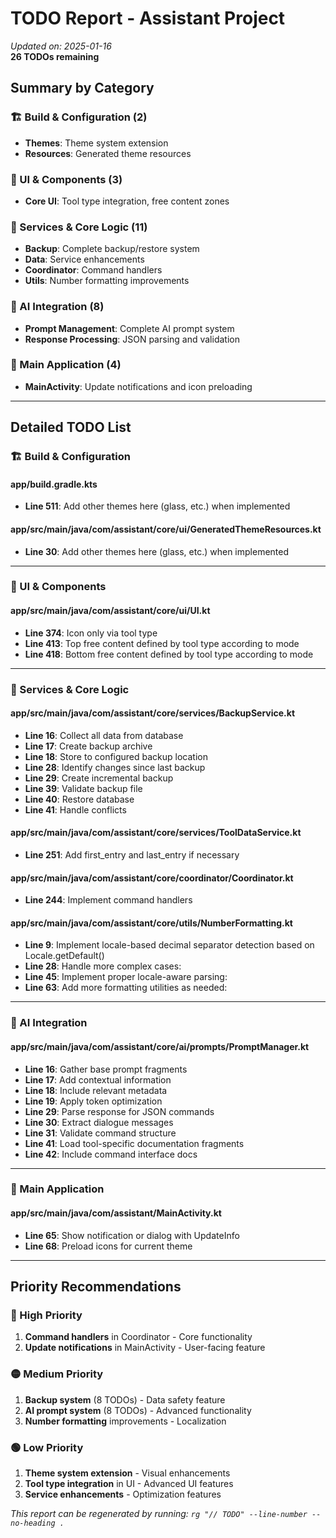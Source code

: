 # TODO Report - Assistant Project

*Updated on: 2025-01-16*  
**26 TODOs remaining**

## Summary by Category

### 🏗️ Build & Configuration (2)
- **Themes**: Theme system extension
- **Resources**: Generated theme resources

### 🎨 UI & Components (3)
- **Core UI**: Tool type integration, free content zones

### 🔧 Services & Core Logic (11)
- **Backup**: Complete backup/restore system
- **Data**: Service enhancements
- **Coordinator**: Command handlers
- **Utils**: Number formatting improvements

### 🤖 AI Integration (8)
- **Prompt Management**: Complete AI prompt system
- **Response Processing**: JSON parsing and validation

### 📱 Main Application (4)
- **MainActivity**: Update notifications and icon preloading

---

## Detailed TODO List

### 🏗️ Build & Configuration

#### app/build.gradle.kts
- **Line 511**: Add other themes here (glass, etc.) when implemented

#### app/src/main/java/com/assistant/core/ui/GeneratedThemeResources.kt
- **Line 30**: Add other themes here (glass, etc.) when implemented

---

### 🎨 UI & Components

#### app/src/main/java/com/assistant/core/ui/UI.kt
- **Line 374**: Icon only via tool type
- **Line 413**: Top free content defined by tool type according to mode
- **Line 418**: Bottom free content defined by tool type according to mode

---

### 🔧 Services & Core Logic

#### app/src/main/java/com/assistant/core/services/BackupService.kt
- **Line 16**: Collect all data from database
- **Line 17**: Create backup archive
- **Line 18**: Store to configured backup location
- **Line 28**: Identify changes since last backup
- **Line 29**: Create incremental backup
- **Line 39**: Validate backup file
- **Line 40**: Restore database
- **Line 41**: Handle conflicts

#### app/src/main/java/com/assistant/core/services/ToolDataService.kt
- **Line 251**: Add first_entry and last_entry if necessary

#### app/src/main/java/com/assistant/core/coordinator/Coordinator.kt
- **Line 244**: Implement command handlers

#### app/src/main/java/com/assistant/core/utils/NumberFormatting.kt
- **Line 9**: Implement locale-based decimal separator detection based on Locale.getDefault()
- **Line 28**: Handle more complex cases:
- **Line 45**: Implement proper locale-aware parsing:
- **Line 63**: Add more formatting utilities as needed:

---

### 🤖 AI Integration

#### app/src/main/java/com/assistant/core/ai/prompts/PromptManager.kt
- **Line 16**: Gather base prompt fragments
- **Line 17**: Add contextual information
- **Line 18**: Include relevant metadata
- **Line 19**: Apply token optimization
- **Line 29**: Parse response for JSON commands
- **Line 30**: Extract dialogue messages
- **Line 31**: Validate command structure
- **Line 41**: Load tool-specific documentation fragments
- **Line 42**: Include command interface docs

---

### 📱 Main Application

#### app/src/main/java/com/assistant/MainActivity.kt
- **Line 65**: Show notification or dialog with UpdateInfo
- **Line 68**: Preload icons for current theme

---

## Priority Recommendations

### 🔴 High Priority
1. **Command handlers** in Coordinator - Core functionality
2. **Update notifications** in MainActivity - User-facing feature

### 🟡 Medium Priority
1. **Backup system** (8 TODOs) - Data safety feature
2. **AI prompt system** (8 TODOs) - Advanced functionality
3. **Number formatting** improvements - Localization

### 🟢 Low Priority
1. **Theme system extension** - Visual enhancements
2. **Tool type integration** in UI - Advanced UI features
3. **Service enhancements** - Optimization features

*This report can be regenerated by running: `rg "// TODO" --line-number --no-heading .`*